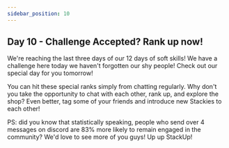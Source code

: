 ```yaml
---
sidebar_position: 10
---
```


## Day 10 - Challenge Accepted? Rank up now!

We're reaching the last three days of our 12 days of soft skills! We have a challenge here today we haven't forgotten our shy people! Check out our special day for you tomorrow!

You can hit these special ranks simply from chatting regularly. Why don't you take the opportunity to chat with each other, rank up, and explore the shop? Even better, tag some of your friends and introduce new Stackies to each other! 

PS: did you know that statistically speaking, people who send over 4 messages on discord are 83% more likely to remain engaged in the community? We'd love to see more of you guys! Up up StackUp!